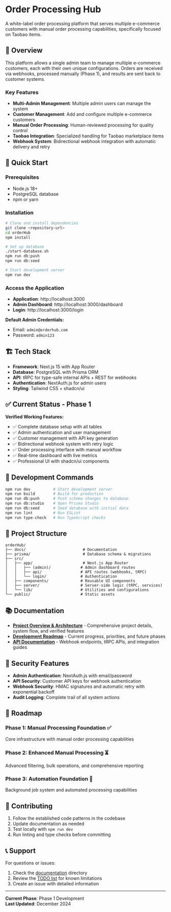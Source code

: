 # Order Processing Hub

A white-label order processing platform that serves multiple e-commerce customers with manual order processing capabilities, specifically focused on Taobao items.

## 🎯 Overview

This platform allows a single admin team to manage multiple e-commerce customers, each with their own unique configurations. Orders are received via webhooks, processed manually (Phase 1), and results are sent back to customer systems.

### Key Features

- **Multi-Admin Management**: Multiple admin users can manage the system
- **Customer Management**: Add and configure multiple e-commerce customers
- **Manual Order Processing**: Human-reviewed processing for quality control
- **Taobao Integration**: Specialized handling for Taobao marketplace items
- **Webhook System**: Bidirectional webhook integration with automatic delivery and retry

## 🚀 Quick Start

### Prerequisites

- Node.js 18+
- PostgreSQL database
- npm or yarn

### Installation

```bash
# Clone and install dependencies
git clone <repository-url>
cd orderHub
npm install

# Set up database
./start-database.sh
npm run db:push
npm run db:seed

# Start development server
npm run dev
```

### Access the Application

- **Application**: http://localhost:3000
- **Admin Dashboard**: http://localhost:3000/dashboard
- **Login**: http://localhost:3000/login

**Default Admin Credentials:**

- Email: `admin@orderhub.com`
- Password: `admin123`

## 🏗️ Tech Stack

- **Framework**: Next.js 15 with App Router
- **Database**: PostgreSQL with Prisma ORM
- **API**: tRPC for type-safe internal APIs + REST for webhooks
- **Authentication**: NextAuth.js for admin users
- **Styling**: Tailwind CSS + shadcn/ui

## ✅ Current Status - Phase 1

**Verified Working Features:**

- ✅ Complete database setup with all tables
- ✅ Admin authentication and user management
- ✅ Customer management with API key generation
- ✅ Bidirectional webhook system with retry logic
- ✅ Order processing interface with manual workflow
- ✅ Real-time dashboard with live metrics
- ✅ Professional UI with shadcn/ui components

## 🔧 Development Commands

```bash
npm run dev          # Start development server
npm run build        # Build for production
npm run db:push      # Push schema changes to database
npm run db:studio    # Open Prisma Studio
npm run db:seed      # Seed database with initial data
npm run lint         # Run ESLint
npm run type-check   # Run TypeScript checks
```

## 📁 Project Structure

```
orderHub/
├── docs/                         # Documentation
├── prisma/                       # Database schema & migrations
├── src/
│   ├── app/                      # Next.js App Router
│   │   ├── (admin)/             # Admin dashboard routes
│   │   ├── api/                 # API routes (webhooks, tRPC)
│   │   └── login/               # Authentication
│   ├── components/              # Reusable UI components
│   ├── server/                  # Server-side logic (tRPC, services)
│   └── lib/                     # Utilities and configurations
└── public/                      # Static assets
```

## 📚 Documentation

- **[Project Overview & Architecture](docs/README.md)** - Comprehensive project details, system flow, and verified features
- **[Development Roadmap](docs/TODO.md)** - Current progress, priorities, and future phases
- **[API Documentation](docs/API.md)** - Webhook endpoints, tRPC APIs, and integration guides

## 🔐 Security Features

- **Admin Authentication**: NextAuth.js with email/password
- **API Security**: Customer API keys for webhook authentication
- **Webhook Security**: HMAC signatures and automatic retry with exponential backoff
- **Audit Logging**: Complete trail of all system actions

## 🎯 Roadmap

### Phase 1: Manual Processing Foundation ✅

Core infrastructure with manual order processing capabilities

### Phase 2: Enhanced Manual Processing ⏳

Advanced filtering, bulk operations, and comprehensive reporting

### Phase 3: Automation Foundation 🔮

Background job system and automated processing capabilities

## 🤝 Contributing

1. Follow the established code patterns in the codebase
2. Update documentation as needed
3. Test locally with `npm run dev`
4. Run linting and type checks before committing

## 📞 Support

For questions or issues:

1. Check the [documentation](docs/) directory
2. Review the [TODO list](docs/TODO.md) for known limitations
3. Create an issue with detailed information

---

**Current Phase**: Phase 1 Development  
**Last Updated**: December 2024
